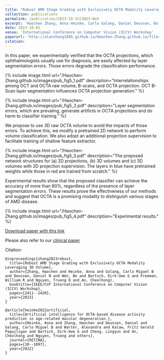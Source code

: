 ```yaml
---
title: "Robust AMD Stage Grading with Exclusively OCTA Modality Leveraging 3D Volume"
collection: publications
permalink: /publication/2023-10-ICCVW23-No5
excerpt: 'Haochen Zhang, Anna Heinke, Carlo Galang, Daniel Deussen, Bo Wen, Dirk-Uwe Bartsch, William Freeman, Truong Nguyen, Cheolhong An'
date: 2023-10-02
venue: 'International Conference on Computer Vision (ICCV) Workshop'
paperurl: 'http://alanzhang1995.github.io/Haochen-Zhang.github.io/files/ICCVW_2023_Robust_AMD_Stage_Grading_with_Exclusively_OCTA_Modality_Leveraging_3D_Volume.pdf'
citation: 
---
```



In this paper, we experimentally verified that the OCTA projections, which ophthalmologists usually use for diagnosis, are easily affected by layer segmentation errors. Those errors degrade the classification performance.

{% include image.html url="/Haochen-Zhang.github.io/images/pub_fig5_1.pdf" description="Interrelationships among OCT and OCTA raw volume, B-scans, and OCTA projection. OCT B-Scan layer segmentation influences OCTA projection generation." %}

{% include image.html url="/Haochen-Zhang.github.io/images/pub_fig5_2.pdf" description="Layer segmentation errors, which are prevaling, generate artificts in OCTA projections and do harm to classifier training." %}

We propose to use 3D raw OCTA volume to avoid the impacts of those errors. To achieve this, we modify a pretrained 2D network to perform volume classification. We also adopt an additional projection supervision to facilitate training of shallow feature extractor.

{% include image.html url="/Haochen-Zhang.github.io/images/pub_fig5_3.pdf" description="The proposed network structures for (a) 2D projections, (b) 3D volumes and (c) 3D volumes with 2D projection supervision. The layers in blue have pretrained weights while those in red are trained from scratch." %}

Experimental results show that the proposed classifier can achieve the accuracy of more than 80%, regardless of the presence of layer segmentation errors. These results prove the effectiveness of our methods and suggest that OCTA is a promising modality to distinguish various stages of AMD disease.

{% include image.html url="/Haochen-Zhang.github.io/images/pub_fig5_4.pdf" description="Experimental results." %}

[Download paper with this link](https://openaccess.thecvf.com/content/ICCV2023W/CVAMD/papers/Zhang_Robust_AMD_Stage_Grading_with_Exclusively_OCTA_Modality_Leveraging_3D_ICCVW_2023_paper.pdf)

Please also refer to our [clinical paper](https://journals.lww.com/retinajournal/abstract/9900/artificial_intelligence_for_octa_based_disease.505.aspx)

Citation: 
```
@inproceedings{zhang2023robust,
  title={Robust AMD Stage Grading with Exclusively OCTA Modality Leveraging 3D Volume},
  author={Zhang, Haochen and Heinke, Anna and Galang, Carlo Miguel B and Deussen, Daniel N and Wen, Bo and Bartsch, Dirk-Uwe G and Freeman, William R and Nguyen, Truong Q and An, Cheolhong},
  booktitle={IEEE/CVF International Conference on Computer Vision (ICCV) Workshop},
  pages={2411--2420},
  year={2023}
}
```
```
@article{heinke2022artificial,
  title={Artificial intelligence for OCTA-based disease activity prediction in age-related macular degeneration.},
  author={Heinke, Anna and Zhang, Haochen and Deussen, Daniel and Galang, Carlo Miguel B and Warter, Alexandra and Kalaw, Fritz Gerald Paguiligan and Bartsch, Dirk-Uwe G and Cheng, Lingyun and An, Cheolhong and Nguyen, Truong and others},
  journal={RETINA},
  pages={10--1097},
  year={2022}
}
```
